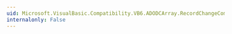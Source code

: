 ```yaml
---
uid: Microsoft.VisualBasic.Compatibility.VB6.ADODCArray.RecordChangeComplete
internalonly: False
---
```

